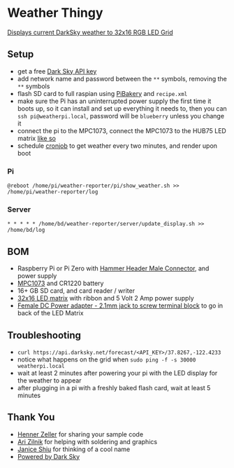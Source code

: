 # Weather Thingy

[Displays current DarkSky weather to 32x16 RGB LED Grid](https://medium.com/@bdettmer/displaying-weather-on-a-32x16-led-matrix-ce9281dc67a9)

## Setup
- get a free [Dark Sky API key](https://darksky.net/dev)
- add network name and password between the `**` symbols, removing the `**` symbols
- flash SD card to full raspian using [PiBakery](http://www.pibakery.org/download.html) and `recipe.xml` 
- make sure the Pi has an uninterrupted power supply the first time it boots up, so it can install and set up everything it needs to, then you can `ssh pi@weatherpi.local`, password will be `blueberry` unless you change it
- connect the pi to the MPC1073, connect the MPC1073 to the HUB75 LED matrix [like so](https://github.com/redSlug/weather-reporter/blob/master/images/hw.jpg) 
- schedule [cronjob](https://www.raspberrypi.org/documentation/linux/usage/cron.md) to get weather every two minutes, and render upon boot

### Pi
```console
@reboot /home/pi/weather-reporter/pi/show_weather.sh >> /home/pi/weather-reporter/log
```

### Server
```console
* * * * * /home/bd/weather-reporter/server/update_display.sh >> /home/bd/log
```

## BOM
- Raspberry Pi or Pi Zero with [Hammer Header Male Connector](https://www.adafruit.com/product/3662?gclid=CjwKCAjw_47YBRBxEiwAYuKdw5l9LOCGMq1DYlVqqCFQ7JWwCHZdirC31xi53t6ke8LuWUJVX_u75RoCaIEQAvD_BwE), and power supply
- [MPC1073](http://www.electrodragon.com/product/rgb-matrix-panel-drive-board-raspberry-pi/) and CR1220 battery
- 16+ GB SD card, and card reader / writer
- [32x16 LED matrix](https://www.adafruit.com/product/420) with ribbon and 5 Volt 2 Amp power supply
- [Female DC Power adapter - 2.1mm jack to screw terminal block](https://www.adafruit.com/product/368) to go in back of the LED Matrix

## Troubleshooting
- `curl https://api.darksky.net/forecast/<API_KEY>/37.8267,-122.4233`
- notice what happens on the grid when `sudo ping -f -s 30000 weatherpi.local`
- wait at least 2 minutes after powering your pi with the LED display for the weather to appear
- after plugging in a pi with a freshly baked flash card, wait at least 5 minutes

## Thank You
- [Henner Zeller](https://github.com/hzeller/rpi-rgb-led-matrix) for sharing your sample code
- [Ari Zilnik](https://medium.com/@azilnik) for helping with soldering and graphics
- [Janice Shiu](https://github.com/contrepoint) for thinking of a cool name
- [Powered by Dark Sky](https://darksky.net/poweredby/)
